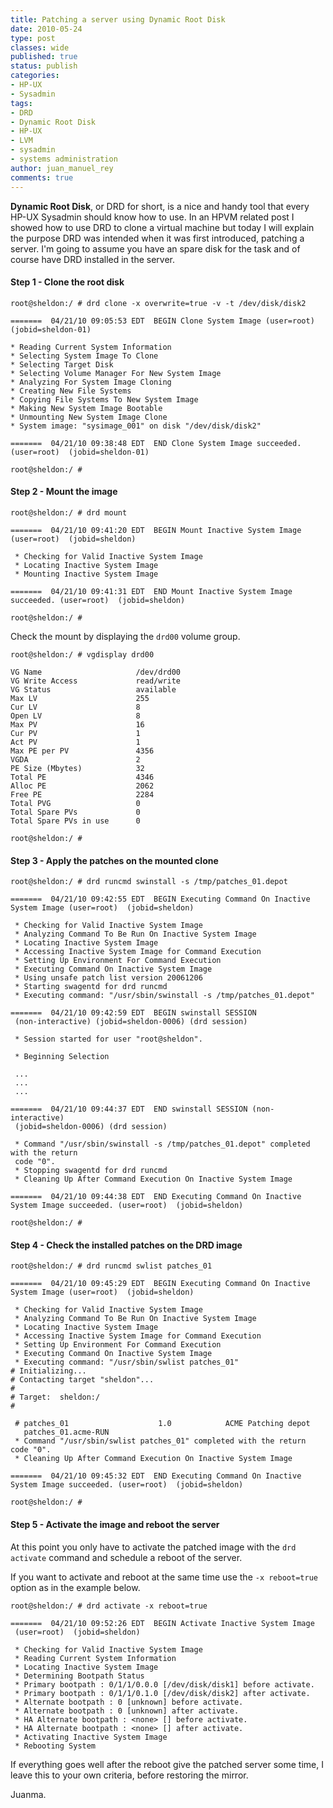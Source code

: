 ```yaml
---
title: Patching a server using Dynamic Root Disk
date: 2010-05-24
type: post
classes: wide
published: true
status: publish
categories:
- HP-UX
- Sysadmin
tags:
- DRD
- Dynamic Root Disk
- HP-UX
- LVM
- sysadmin
- systems administration
author: juan_manuel_rey
comments: true
---
```


**Dynamic Root Disk**, or DRD for short, is a nice and handy tool that every HP-UX Sysadmin should know how to use. In an HPVM related post I showed how to use DRD to clone a virtual machine but today I will explain the purpose DRD was intended when it was first introduced, patching a server. I'm going to assume you have an spare disk for the task and of course have DRD installed in the server.

#### Step 1 - Clone the root disk

```
root@sheldon:/ # drd clone -x overwrite=true -v -t /dev/disk/disk2

=======  04/21/10 09:05:53 EDT  BEGIN Clone System Image (user=root)  (jobid=sheldon-01)

* Reading Current System Information
* Selecting System Image To Clone
* Selecting Target Disk
* Selecting Volume Manager For New System Image
* Analyzing For System Image Cloning
* Creating New File Systems
* Copying File Systems To New System Image
* Making New System Image Bootable
* Unmounting New System Image Clone
* System image: "sysimage_001" on disk "/dev/disk/disk2"

=======  04/21/10 09:38:48 EDT  END Clone System Image succeeded. (user=root)  (jobid=sheldon-01)

root@sheldon:/ #
```

#### Step 2 - Mount the image

```
root@sheldon:/ # drd mount

=======  04/21/10 09:41:20 EDT  BEGIN Mount Inactive System Image (user=root)  (jobid=sheldon)

 * Checking for Valid Inactive System Image
 * Locating Inactive System Image
 * Mounting Inactive System Image

=======  04/21/10 09:41:31 EDT  END Mount Inactive System Image succeeded. (user=root)  (jobid=sheldon)

root@sheldon:/ #
```

Check the mount by displaying the `drd00` volume group.

```
root@sheldon:/ # vgdisplay drd00

VG Name                     /dev/drd00
VG Write Access             read/write     
VG Status                   available                 
Max LV                      255    
Cur LV                      8      
Open LV                     8      
Max PV                      16     
Cur PV                      1      
Act PV                      1      
Max PE per PV               4356         
VGDA                        2   
PE Size (Mbytes)            32              
Total PE                    4346    
Alloc PE                    2062    
Free PE                     2284    
Total PVG                   0        
Total Spare PVs             0              
Total Spare PVs in use      0  

root@sheldon:/ #
```

#### Step 3 - Apply the patches on the mounted clone

```
root@sheldon:/ # drd runcmd swinstall -s /tmp/patches_01.depot

=======  04/21/10 09:42:55 EDT  BEGIN Executing Command On Inactive System Image (user=root)  (jobid=sheldon)

 * Checking for Valid Inactive System Image
 * Analyzing Command To Be Run On Inactive System Image
 * Locating Inactive System Image
 * Accessing Inactive System Image for Command Execution
 * Setting Up Environment For Command Execution
 * Executing Command On Inactive System Image
 * Using unsafe patch list version 20061206
 * Starting swagentd for drd runcmd
 * Executing command: "/usr/sbin/swinstall -s /tmp/patches_01.depot"

=======  04/21/10 09:42:59 EDT  BEGIN swinstall SESSION
 (non-interactive) (jobid=sheldon-0006) (drd session)

 * Session started for user "root@sheldon".

 * Beginning Selection

 ...
 ...
 ...

=======  04/21/10 09:44:37 EDT  END swinstall SESSION (non-interactive)
 (jobid=sheldon-0006) (drd session)

 * Command "/usr/sbin/swinstall -s /tmp/patches_01.depot" completed with the return
 code "0".
 * Stopping swagentd for drd runcmd
 * Cleaning Up After Command Execution On Inactive System Image

=======  04/21/10 09:44:38 EDT  END Executing Command On Inactive System Image succeeded. (user=root)  (jobid=sheldon)

root@sheldon:/ #
```

#### Step 4 - Check the installed patches on the DRD image

```
root@sheldon:/ # drd runcmd swlist patches_01

=======  04/21/10 09:45:29 EDT  BEGIN Executing Command On Inactive System Image (user=root)  (jobid=sheldon)

 * Checking for Valid Inactive System Image
 * Analyzing Command To Be Run On Inactive System Image
 * Locating Inactive System Image
 * Accessing Inactive System Image for Command Execution
 * Setting Up Environment For Command Execution
 * Executing Command On Inactive System Image
 * Executing command: "/usr/sbin/swlist patches_01"
# Initializing...
# Contacting target "sheldon"...
#
# Target:  sheldon:/
#

 # patches_01                    1.0            ACME Patching depot
   patches_01.acme-RUN
 * Command "/usr/sbin/swlist patches_01" completed with the return code "0".
 * Cleaning Up After Command Execution On Inactive System Image

=======  04/21/10 09:45:32 EDT  END Executing Command On Inactive System Image succeeded. (user=root)  (jobid=sheldon)

root@sheldon:/ #
```

#### Step 5 - Activate the image and reboot the server

At this point you only have to activate the patched image with the `drd activate` command and schedule a reboot of the server.

If you want to activate and reboot at the same time use the `-x reboot=true` option as in the example below.

```
root@sheldon:/ # drd activate -x reboot=true

=======  04/21/10 09:52:26 EDT  BEGIN Activate Inactive System Image
 (user=root)  (jobid=sheldon)

 * Checking for Valid Inactive System Image
 * Reading Current System Information
 * Locating Inactive System Image
 * Determining Bootpath Status
 * Primary bootpath : 0/1/1/0.0.0 [/dev/disk/disk1] before activate.
 * Primary bootpath : 0/1/1/0.1.0 [/dev/disk/disk2] after activate.
 * Alternate bootpath : 0 [unknown] before activate.
 * Alternate bootpath : 0 [unknown] after activate.
 * HA Alternate bootpath : <none> [] before activate.
 * HA Alternate bootpath : <none> [] after activate.
 * Activating Inactive System Image
 * Rebooting System
```

If everything goes well after the reboot give the patched server some time, I leave this to your own criteria, before restoring the mirror.

Juanma.
